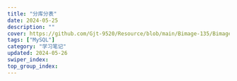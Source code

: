 ```yaml
---
title: "分库分表"
date: 2024-05-25
description: ""
cover: https://github.com/Gjt-9520/Resource/blob/main/Bimage-135/Bimage27.jpg?raw=true
tags: ["MySQL"]
category: "学习笔记"
updated: 2024-05-26
swiper_index: 
top_group_index: 
---
```


# 